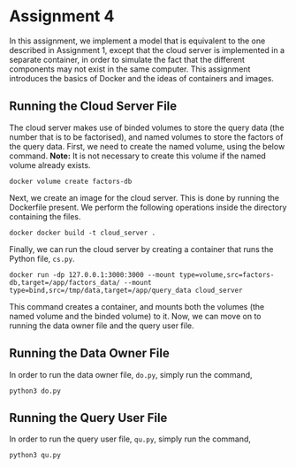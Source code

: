 # Assignment 4

In this assignment, we implement a model that is equivalent to the one described in Assignment 1, except that the cloud server is implemented in a separate container, in order to simulate the fact that the different components may not exist in the same computer. This assignment introduces the basics of Docker and the ideas of containers and images.

## Running the Cloud Server File

The cloud server makes use of binded volumes to store the query data (the number that is to be factorised), and named volumes to store the factors of the query data. First, we need to create the named volume, using the below command. 
**Note:** It is not necessary to create this volume if the named volume already exists.

```
docker volume create factors-db
```

Next, we create an image for the cloud server. This is done by running the Dockerfile present. We perform the following operations inside the directory containing the files.

```
docker docker build -t cloud_server .
```

Finally, we can run the cloud server by creating a container that runs the Python file, `cs.py`. 

```
docker run -dp 127.0.0.1:3000:3000 --mount type=volume,src=factors-db,target=/app/factors_data/ --mount type=bind,src=/tmp/data,target=/app/query_data cloud_server
```

This command creates a container, and mounts both the volumes (the named volume and the binded volume) to it. Now, we can move on to running the data owner file and the query user file.

## Running the Data Owner File

In order to run the data owner file, `do.py`, simply run the command,
```
python3 do.py
```

## Running the Query User File

In order to run the query user file, `qu.py`, simply run the command,
```
python3 qu.py
```